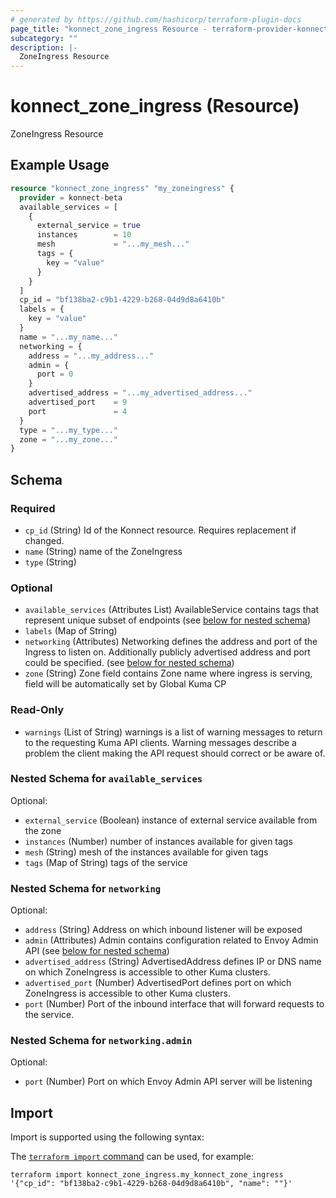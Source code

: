 ```yaml
---
# generated by https://github.com/hashicorp/terraform-plugin-docs
page_title: "konnect_zone_ingress Resource - terraform-provider-konnect-beta"
subcategory: ""
description: |-
  ZoneIngress Resource
---
```


# konnect_zone_ingress (Resource)

ZoneIngress Resource

## Example Usage

```terraform
resource "konnect_zone_ingress" "my_zoneingress" {
  provider = konnect-beta
  available_services = [
    {
      external_service = true
      instances        = 10
      mesh             = "...my_mesh..."
      tags = {
        key = "value"
      }
    }
  ]
  cp_id = "bf138ba2-c9b1-4229-b268-04d9d8a6410b"
  labels = {
    key = "value"
  }
  name = "...my_name..."
  networking = {
    address = "...my_address..."
    admin = {
      port = 0
    }
    advertised_address = "...my_advertised_address..."
    advertised_port    = 9
    port               = 4
  }
  type = "...my_type..."
  zone = "...my_zone..."
}
```

<!-- schema generated by tfplugindocs -->
## Schema

### Required

- `cp_id` (String) Id of the Konnect resource. Requires replacement if changed.
- `name` (String) name of the ZoneIngress
- `type` (String)

### Optional

- `available_services` (Attributes List) AvailableService contains tags that represent unique subset of
endpoints (see [below for nested schema](#nestedatt--available_services))
- `labels` (Map of String)
- `networking` (Attributes) Networking defines the address and port of the Ingress to listen on.
Additionally publicly advertised address and port could be specified. (see [below for nested schema](#nestedatt--networking))
- `zone` (String) Zone field contains Zone name where ingress is serving, field will be
automatically set by Global Kuma CP

### Read-Only

- `warnings` (List of String) warnings is a list of warning messages to return to the requesting Kuma API clients.
Warning messages describe a problem the client making the API request should correct or be aware of.

<a id="nestedatt--available_services"></a>
### Nested Schema for `available_services`

Optional:

- `external_service` (Boolean) instance of external service available from the zone
- `instances` (Number) number of instances available for given tags
- `mesh` (String) mesh of the instances available for given tags
- `tags` (Map of String) tags of the service


<a id="nestedatt--networking"></a>
### Nested Schema for `networking`

Optional:

- `address` (String) Address on which inbound listener will be exposed
- `admin` (Attributes) Admin contains configuration related to Envoy Admin API (see [below for nested schema](#nestedatt--networking--admin))
- `advertised_address` (String) AdvertisedAddress defines IP or DNS name on which ZoneIngress is
accessible to other Kuma clusters.
- `advertised_port` (Number) AdvertisedPort defines port on which ZoneIngress is accessible to other
Kuma clusters.
- `port` (Number) Port of the inbound interface that will forward requests to the service.

<a id="nestedatt--networking--admin"></a>
### Nested Schema for `networking.admin`

Optional:

- `port` (Number) Port on which Envoy Admin API server will be listening

## Import

Import is supported using the following syntax:

The [`terraform import` command](https://developer.hashicorp.com/terraform/cli/commands/import) can be used, for example:

```shell
terraform import konnect_zone_ingress.my_konnect_zone_ingress '{"cp_id": "bf138ba2-c9b1-4229-b268-04d9d8a6410b", "name": ""}'
```
